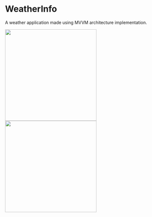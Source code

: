 # WeatherInfo
A weather application made using MVVM architecture implementation.




<img src="https://user-images.githubusercontent.com/39986507/77046082-5786c280-69e8-11ea-9ee5-ff63b1ca4d2f.png" width="300"><img src="https://user-images.githubusercontent.com/39986507/77731551-20886080-7029-11ea-9894-ba111df2f053.png" width="300">
